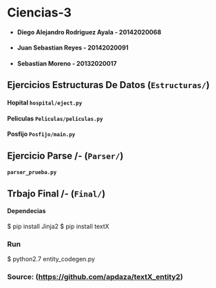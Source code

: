 # Ciencias-3

* #### Diego Alejandro Rodriguez Ayala - 20142020068
* #### Juan Sebastian Reyes - 20142020091
* #### Sebastian Moreno - 20132020017

## Ejercicios Estructuras De Datos (`Estructuras/`)
#### Hopital `hospital/eject.py`
#### Peliculas `Peliculas/peliculas.py`
#### Posfijo `Posfijo/main.py`

## Ejercicio Parse /- (`Parser/`)
#### `parser_prueba.py`

## Trbajo Final /- (`Final/`)
#### Dependecias

  $ pip install Jinja2
  $ pip install textX

### Run

  $ python2.7 entity_codegen.py

### Source: (https://github.com/apdaza/textX_entity2)
